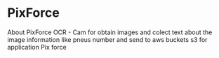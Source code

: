# PixForce
About PixForce
OCR - Cam for obtain images and colect text about the image information like pneus number and send to aws buckets s3 for application Pix force 

